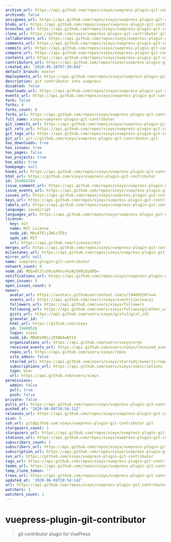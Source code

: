 ```yaml
---
archive_url: https://api.github.com/repos/xieyx/vuepress-plugin-git-contributor/{archive_format}{/ref}
archived: false
assignees_url: https://api.github.com/repos/xieyx/vuepress-plugin-git-contributor/assignees{/user}
blobs_url: https://api.github.com/repos/xieyx/vuepress-plugin-git-contributor/git/blobs{/sha}
branches_url: https://api.github.com/repos/xieyx/vuepress-plugin-git-contributor/branches{/branch}
clone_url: https://github.com/xieyx/vuepress-plugin-git-contributor.git
collaborators_url: https://api.github.com/repos/xieyx/vuepress-plugin-git-contributor/collaborators{/collaborator}
comments_url: https://api.github.com/repos/xieyx/vuepress-plugin-git-contributor/comments{/number}
commits_url: https://api.github.com/repos/xieyx/vuepress-plugin-git-contributor/commits{/sha}
compare_url: https://api.github.com/repos/xieyx/vuepress-plugin-git-contributor/compare/{base}...{head}
contents_url: https://api.github.com/repos/xieyx/vuepress-plugin-git-contributor/contents/{+path}
contributors_url: https://api.github.com/repos/xieyx/vuepress-plugin-git-contributor/contributors
created_at: '2020-05-18T07:39:04Z'
default_branch: master
deployments_url: https://api.github.com/repos/xieyx/vuepress-plugin-git-contributor/deployments
description: git contributor into vuepress
disabled: false
downloads_url: https://api.github.com/repos/xieyx/vuepress-plugin-git-contributor/downloads
events_url: https://api.github.com/repos/xieyx/vuepress-plugin-git-contributor/events
fork: false
forks: 0
forks_count: 0
forks_url: https://api.github.com/repos/xieyx/vuepress-plugin-git-contributor/forks
full_name: xieyx/vuepress-plugin-git-contributor
git_commits_url: https://api.github.com/repos/xieyx/vuepress-plugin-git-contributor/git/commits{/sha}
git_refs_url: https://api.github.com/repos/xieyx/vuepress-plugin-git-contributor/git/refs{/sha}
git_tags_url: https://api.github.com/repos/xieyx/vuepress-plugin-git-contributor/git/tags{/sha}
git_url: git://github.com/xieyx/vuepress-plugin-git-contributor.git
has_downloads: true
has_issues: true
has_pages: false
has_projects: true
has_wiki: true
homepage: null
hooks_url: https://api.github.com/repos/xieyx/vuepress-plugin-git-contributor/hooks
html_url: https://github.com/xieyx/vuepress-plugin-git-contributor
id: 264864284
issue_comment_url: https://api.github.com/repos/xieyx/vuepress-plugin-git-contributor/issues/comments{/number}
issue_events_url: https://api.github.com/repos/xieyx/vuepress-plugin-git-contributor/issues/events{/number}
issues_url: https://api.github.com/repos/xieyx/vuepress-plugin-git-contributor/issues{/number}
keys_url: https://api.github.com/repos/xieyx/vuepress-plugin-git-contributor/keys{/key_id}
labels_url: https://api.github.com/repos/xieyx/vuepress-plugin-git-contributor/labels{/name}
language: JavaScript
languages_url: https://api.github.com/repos/xieyx/vuepress-plugin-git-contributor/languages
license:
  key: mit
  name: MIT License
  node_id: MDc6TGljZW5zZTEz
  spdx_id: MIT
  url: https://api.github.com/licenses/mit
merges_url: https://api.github.com/repos/xieyx/vuepress-plugin-git-contributor/merges
milestones_url: https://api.github.com/repos/xieyx/vuepress-plugin-git-contributor/milestones{/number}
mirror_url: null
name: vuepress-plugin-git-contributor
network_count: 0
node_id: MDEwOlJlcG9zaXRvcnkyNjQ4NjQyODQ=
notifications_url: https://api.github.com/repos/xieyx/vuepress-plugin-git-contributor/notifications{?since,all,participating}
open_issues: 0
open_issues_count: 0
owner:
  avatar_url: https://avatars.githubusercontent.com/u/19400528?v=4
  events_url: https://api.github.com/users/xieyx/events{/privacy}
  followers_url: https://api.github.com/users/xieyx/followers
  following_url: https://api.github.com/users/xieyx/following{/other_user}
  gists_url: https://api.github.com/users/xieyx/gists{/gist_id}
  gravatar_id: ''
  html_url: https://github.com/xieyx
  id: 19400528
  login: xieyx
  node_id: MDQ6VXNlcjE5NDAwNTI4
  organizations_url: https://api.github.com/users/xieyx/orgs
  received_events_url: https://api.github.com/users/xieyx/received_events
  repos_url: https://api.github.com/users/xieyx/repos
  site_admin: false
  starred_url: https://api.github.com/users/xieyx/starred{/owner}{/repo}
  subscriptions_url: https://api.github.com/users/xieyx/subscriptions
  type: User
  url: https://api.github.com/users/xieyx
permissions:
  admin: false
  pull: true
  push: false
private: false
pulls_url: https://api.github.com/repos/xieyx/vuepress-plugin-git-contributor/pulls{/number}
pushed_at: '2020-06-09T10:54:11Z'
releases_url: https://api.github.com/repos/xieyx/vuepress-plugin-git-contributor/releases{/id}
size: 5
ssh_url: git@github.com:xieyx/vuepress-plugin-git-contributor.git
stargazers_count: 1
stargazers_url: https://api.github.com/repos/xieyx/vuepress-plugin-git-contributor/stargazers
statuses_url: https://api.github.com/repos/xieyx/vuepress-plugin-git-contributor/statuses/{sha}
subscribers_count: 1
subscribers_url: https://api.github.com/repos/xieyx/vuepress-plugin-git-contributor/subscribers
subscription_url: https://api.github.com/repos/xieyx/vuepress-plugin-git-contributor/subscription
svn_url: https://github.com/xieyx/vuepress-plugin-git-contributor
tags_url: https://api.github.com/repos/xieyx/vuepress-plugin-git-contributor/tags
teams_url: https://api.github.com/repos/xieyx/vuepress-plugin-git-contributor/teams
temp_clone_token: ''
trees_url: https://api.github.com/repos/xieyx/vuepress-plugin-git-contributor/git/trees{/sha}
updated_at: '2020-06-09T10:54:14Z'
url: https://api.github.com/repos/xieyx/vuepress-plugin-git-contributor
watchers: 1
watchers_count: 1
---
```


# vuepress-plugin-git-contributor

> git contributor plugin for VuePress
